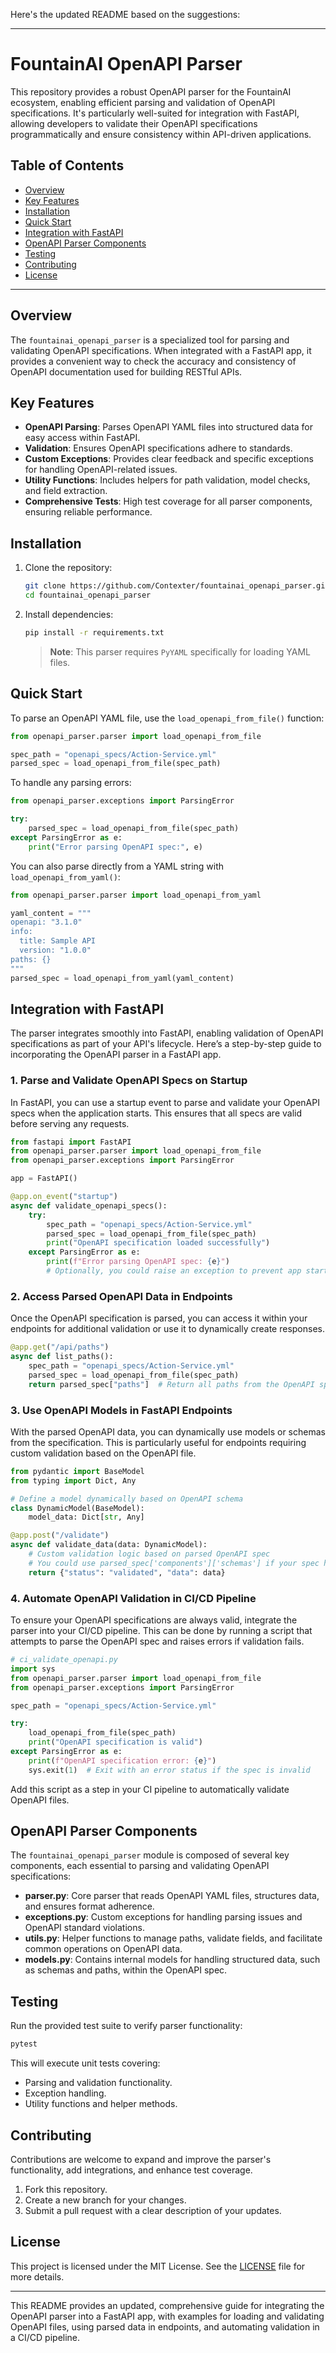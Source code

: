 Here's the updated README based on the suggestions:

---

# FountainAI OpenAPI Parser

This repository provides a robust OpenAPI parser for the FountainAI ecosystem, enabling efficient parsing and validation of OpenAPI specifications. It's particularly well-suited for integration with FastAPI, allowing developers to validate their OpenAPI specifications programmatically and ensure consistency within API-driven applications.

## Table of Contents

- [Overview](#overview)
- [Key Features](#key-features)
- [Installation](#installation)
- [Quick Start](#quick-start)
- [Integration with FastAPI](#integration-with-fastapi)
- [OpenAPI Parser Components](#openapi-parser-components)
- [Testing](#testing)
- [Contributing](#contributing)
- [License](#license)

---

## Overview

The `fountainai_openapi_parser` is a specialized tool for parsing and validating OpenAPI specifications. When integrated with a FastAPI app, it provides a convenient way to check the accuracy and consistency of OpenAPI documentation used for building RESTful APIs.

## Key Features

- **OpenAPI Parsing**: Parses OpenAPI YAML files into structured data for easy access within FastAPI.
- **Validation**: Ensures OpenAPI specifications adhere to standards.
- **Custom Exceptions**: Provides clear feedback and specific exceptions for handling OpenAPI-related issues.
- **Utility Functions**: Includes helpers for path validation, model checks, and field extraction.
- **Comprehensive Tests**: High test coverage for all parser components, ensuring reliable performance.

## Installation

1. Clone the repository:
   ```bash
   git clone https://github.com/Contexter/fountainai_openapi_parser.git
   cd fountainai_openapi_parser
   ```

2. Install dependencies:
   ```bash
   pip install -r requirements.txt
   ```

   > **Note**: This parser requires `PyYAML` specifically for loading YAML files.

## Quick Start

To parse an OpenAPI YAML file, use the `load_openapi_from_file()` function:

```python
from openapi_parser.parser import load_openapi_from_file

spec_path = "openapi_specs/Action-Service.yml"
parsed_spec = load_openapi_from_file(spec_path)
```

To handle any parsing errors:

```python
from openapi_parser.exceptions import ParsingError

try:
    parsed_spec = load_openapi_from_file(spec_path)
except ParsingError as e:
    print("Error parsing OpenAPI spec:", e)
```

You can also parse directly from a YAML string with `load_openapi_from_yaml()`:

```python
from openapi_parser.parser import load_openapi_from_yaml

yaml_content = """
openapi: "3.1.0"
info:
  title: Sample API
  version: "1.0.0"
paths: {}
"""
parsed_spec = load_openapi_from_yaml(yaml_content)
```

## Integration with FastAPI

The parser integrates smoothly into FastAPI, enabling validation of OpenAPI specifications as part of your API's lifecycle. Here’s a step-by-step guide to incorporating the OpenAPI parser in a FastAPI app.

### 1. Parse and Validate OpenAPI Specs on Startup

In FastAPI, you can use a startup event to parse and validate your OpenAPI specs when the application starts. This ensures that all specs are valid before serving any requests.

```python
from fastapi import FastAPI
from openapi_parser.parser import load_openapi_from_file
from openapi_parser.exceptions import ParsingError

app = FastAPI()

@app.on_event("startup")
async def validate_openapi_specs():
    try:
        spec_path = "openapi_specs/Action-Service.yml"
        parsed_spec = load_openapi_from_file(spec_path)
        print("OpenAPI specification loaded successfully")
    except ParsingError as e:
        print(f"Error parsing OpenAPI spec: {e}")
        # Optionally, you could raise an exception to prevent app startup
```

### 2. Access Parsed OpenAPI Data in Endpoints

Once the OpenAPI specification is parsed, you can access it within your endpoints for additional validation or use it to dynamically create responses.

```python
@app.get("/api/paths")
async def list_paths():
    spec_path = "openapi_specs/Action-Service.yml"
    parsed_spec = load_openapi_from_file(spec_path)
    return parsed_spec["paths"]  # Return all paths from the OpenAPI spec
```

### 3. Use OpenAPI Models in FastAPI Endpoints

With the parsed OpenAPI data, you can dynamically use models or schemas from the specification. This is particularly useful for endpoints requiring custom validation based on the OpenAPI file.

```python
from pydantic import BaseModel
from typing import Dict, Any

# Define a model dynamically based on OpenAPI schema
class DynamicModel(BaseModel):
    model_data: Dict[str, Any]

@app.post("/validate")
async def validate_data(data: DynamicModel):
    # Custom validation logic based on parsed OpenAPI spec
    # You could use parsed_spec['components']['schemas'] if your spec has schemas
    return {"status": "validated", "data": data}
```

### 4. Automate OpenAPI Validation in CI/CD Pipeline

To ensure your OpenAPI specifications are always valid, integrate the parser into your CI/CD pipeline. This can be done by running a script that attempts to parse the OpenAPI spec and raises errors if validation fails.

```python
# ci_validate_openapi.py
import sys
from openapi_parser.parser import load_openapi_from_file
from openapi_parser.exceptions import ParsingError

spec_path = "openapi_specs/Action-Service.yml"

try:
    load_openapi_from_file(spec_path)
    print("OpenAPI specification is valid")
except ParsingError as e:
    print(f"OpenAPI specification error: {e}")
    sys.exit(1)  # Exit with an error status if the spec is invalid
```

Add this script as a step in your CI pipeline to automatically validate OpenAPI files.

## OpenAPI Parser Components

The `fountainai_openapi_parser` module is composed of several key components, each essential to parsing and validating OpenAPI specifications:

- **parser.py**: Core parser that reads OpenAPI YAML files, structures data, and ensures format adherence.
- **exceptions.py**: Custom exceptions for handling parsing issues and OpenAPI standard violations.
- **utils.py**: Helper functions to manage paths, validate fields, and facilitate common operations on OpenAPI data.
- **models.py**: Contains internal models for handling structured data, such as schemas and paths, within the OpenAPI spec.

## Testing

Run the provided test suite to verify parser functionality:

```bash
pytest
```

This will execute unit tests covering:
- Parsing and validation functionality.
- Exception handling.
- Utility functions and helper methods.

## Contributing

Contributions are welcome to expand and improve the parser's functionality, add integrations, and enhance test coverage. 

1. Fork this repository.
2. Create a new branch for your changes.
3. Submit a pull request with a clear description of your updates.

## License

This project is licensed under the MIT License. See the [LICENSE](LICENSE) file for more details.

---

This README provides an updated, comprehensive guide for integrating the OpenAPI parser into a FastAPI app, with examples for loading and validating OpenAPI files, using parsed data in endpoints, and automating validation in a CI/CD pipeline.